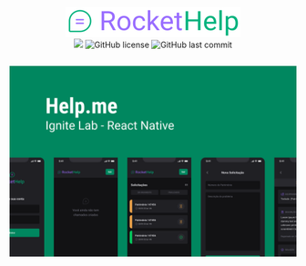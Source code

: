 <div align="center">
  <a href="https://move-next-delta.vercel.app/"><img title="Move.it" src="./src/assets/logo_secondary.svg" /></a>
</div>
<div align="center">
  <img src="https://img.shields.io/badge/React-Native-00875F" />
  
  <img alt="GitHub license" src="https://img.shields.io/github/license/myguelangello/help.me?color=00875F" />
  
  <img alt="GitHub last commit" src="https://img.shields.io/github/last-commit/myguelangello/help.me?color=00875F">
</div>
<div align="center">
  <h2>
    <img alt="Move-it" title="move.it" src="./src/assets//Capa.svg" />
  </h2>
</div>
